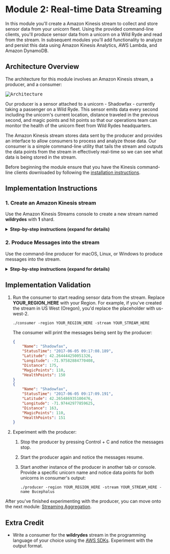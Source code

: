 # Module 2: Real-time Data Streaming

In this module you'll create a Amazon Kinesis stream to collect and store sensor data from your unicorn fleet. Using the provided command-line clients, you'll produce sensor data from a unicorn on a Wild Ryde and read from the stream. In subsequent modules you'll add functionality to analyze and persist this data using Amazon Kinesis Analytics, AWS Lambda, and Amazon DynamoDB.

## Architecture Overview

The architecture for this module involves an Amazon Kinesis stream, a producer, and a consumer:

<kbd>![Architecture](../images/data-streaming-architecture.png)</kbd>

Our producer is a sensor attached to a unicorn - Shadowfax - currently taking a passenger on a Wild Ryde. This sensor emits data every second including the unicorn's current location, distance traveled in the previous second, and magic points and hit points so that our operations team can monitor the health of the unicorn fleet from Wild Rydes headquarters.

The Amazon Kinesis stream stores data sent by the producer  and provides an interface to allow consumers to process and analyze those data. Our consumer is a simple command-line utility that tails the stream and outputs the data points from the stream in effectively real-time so we can see what data is being stored in the stream.

Before beginning the module ensure that you have the Kinesis command-line clients downloaded by following the [installation instructions][client-installation].

## Implementation Instructions

### 1. Create an Amazon Kinesis stream

Use the Amazon Kinesis Streams console to create a new stream named **wildrydes** with **1** shard.

<details>
<summary><strong>Step-by-step instructions (expand for details)</strong></summary><p>

1. From the AWS Console click **Services** then select **Kinesis** under Analytics.

1. Click **Go to the Streams console**.

1. Click **Create Kinesis stream**.

1. Enter `wildrydes` into **Kinesis stream name** and `1` into **Number of shards**, then click **Create Kinesis stream**.

1. Within 60 seconds, your Kinesis stream will be **ACTIVE** and ready to store real-time streaming data.

	<kbd>![Stream created screenshot](../images/data-streaming-stream-created.png)</kbd>

</p></details>

### 2. Produce Messages into the stream

Use the command-line producer for macOS, Linux, or Windows to produce messages into the stream.

<details>
<summary><strong>Step-by-step instructions (expand for details)</strong></summary><p>

1. Run the producer to start emiting sensor data to the stream. Replace **YOUR\_REGION\_HERE** with your Region. For example, if you've created the stream in US West (Oregon), you'd replace the placeholder with us-west-2.

	```console
	./producer -region YOUR_REGION_HERE -stream YOUR_STREAM_HERE
	```

	The producer emits a message a second to the stream and prints a period to the screen.

	```console
	$ ./producer -region us-east-1 -stream wildrydes
	..................................................
	```

1. In the Amazon Kinesis Streams console, click on **wildrydes** and click on the **Monitoring** tab.

1. After several minutes, you will see the **Put Record (success count)** graph begin to record a single put a second:

	<kbd>![Put Record graph screenshot](../images/data-streaming-put-records.png)</kbd>

</p></details>

## Implementation Validation

1. Run the consumer to start reading sensor data from the stream. Replace **YOUR\_REGION\_HERE** with your Region. For example, if you've created the stream in US West (Oregon), you'd replace the placeholder with us-west-2.

	```console
	./consumer -region YOUR_REGION_HERE -stream YOUR_STREAM_HERE
	```

	The consumer will print the messages being sent by the producer:

	```json
	{
	    "Name": "Shadowfax",
	    "StatusTime": "2017-06-05 09:17:08.189",
	    "Latitude": 42.264444250051326,
	    "Longitude": -71.97582884770408,
	    "Distance": 175,
	    "MagicPoints": 110,
	    "HealthPoints": 150
	}
	{
	    "Name": "Shadowfax",
	    "StatusTime": "2017-06-05 09:17:09.191",
	    "Latitude": 42.265486935100476,
	    "Longitude": -71.97442977859625,
	    "Distance": 163,
	    "MagicPoints": 110,
	    "HealthPoints": 151
	}
	```

1. Experiment with the producer:

	1. Stop the producer by pressing Control + C and notice the messages stop.

	1. Start the producer again and notice the messages resume.

	1. Start another instance of the producer in another tab or console. Provide a specific unicorn name and notice data points for both unicorns in consumer's output:

		```console
		./producer -region YOUR_REGION_HERE -stream YOUR_STREAM_HERE -name Bucephalus
		```

After you've finished experimenting with the producer, you can move onto the next module: [Streaming Aggregation][streaming-aggregation-module].

## Extra Credit

- Write a consumer for the **wildrydes** stream in the programming language of your choice using the [AWS SDKs][sdks]. Experiment with the output format.

[sdks]: https://aws.amazon.com/tools/
[streaming-aggregation-module]: ../3_StreamingAggregation/README.md
[client-installation]: ../README.md#kinesis-command-line-clients
